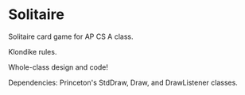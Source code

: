 # Solitaire
Solitaire card game for AP CS A class.

Klondike rules.

Whole-class design and code!

Dependencies: Princeton's StdDraw, Draw, and DrawListener classes.
